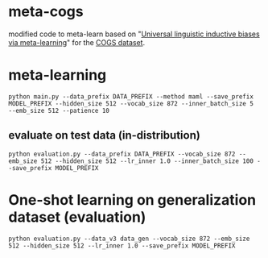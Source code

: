 # meta-cogs
modified code to meta-learn based on "[Universal linguistic inductive biases via meta-learning](https://github.com/tommccoy1/meta-learning-linguistic-biases)" for the [COGS dataset](https://github.com/najoungkim/COGS). 

# meta-learning
`python main.py --data_prefix DATA_PREFIX --method maml --save_prefix MODEL_PREFIX --hidden_size 512 --vocab_size 872 --inner_batch_size 5  --emb_size 512 --patience 10`

## evaluate on test data (in-distribution)
`python evaluation.py --data_prefix DATA_PREFIX --vocab_size 872 --emb_size 512 --hidden_size 512 --lr_inner 1.0 --inner_batch_size 100 --save_prefix MODEL_PREFIX`

# One-shot learning on generalization dataset (evaluation)
`python evaluation.py --data_v3 data_gen --vocab_size 872 --emb_size 512 --hidden_size 512 --lr_inner 1.0 --save_prefix MODEL_PREFIX`
